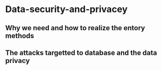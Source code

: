 # Data-security-and-privacey
## Why we need and how to realize the entory methods
## The attacks targetted to database and the data privacy
